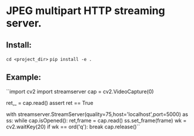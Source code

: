 # JPEG multipart HTTP streaming server.

## Install:
``cd <project_dir>``
``pip install -e .``

## Example:
``import cv2
import streamserver
cap = cv2.VideoCapture(0)

ret,_ = cap.read()
assert ret == True

with streamserver.StreamServer(quality=75,host='localhost',port=5000) as ss:
    while cap.isOpened():
        ret,frame = cap.read()
        ss.set_frame(frame)
        wk = cv2.waitKey(20)
        if wk == ord('q'):
            break
cap.release()``
